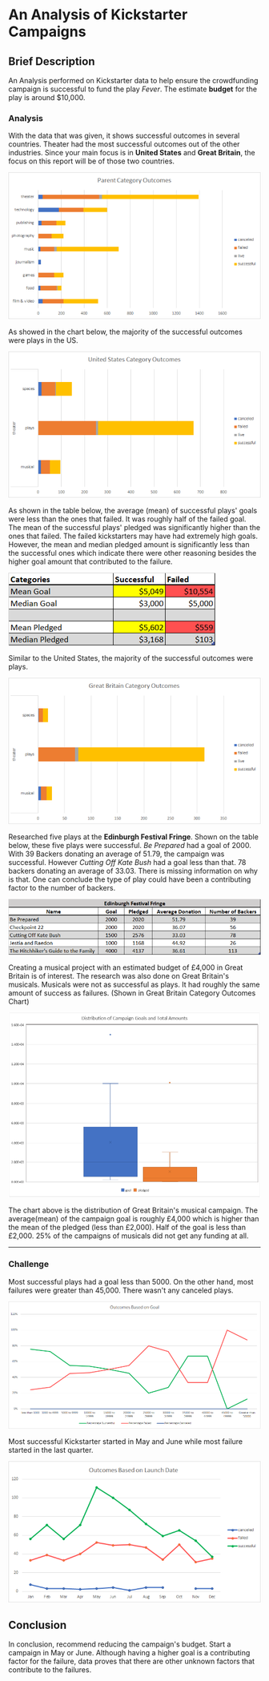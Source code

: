 # An Analysis of Kickstarter Campaigns

## Brief Description

An Analysis performed on Kickstarter data to help ensure the crowdfunding campaign is successful to fund the play _Fever_. The estimate **budget** for the play is around $10,000.

### Analysis

With the data that was given, it shows successful outcomes in several countries. Theater had the most successful outcomes out of the other industries. Since your main focus is in **United States** and **Great Britain**, the focus on this report will be of those two countries.

![](Images/ParentCategoryOutcomes.png)

As showed in the chart below, the majority of the successful outcomes were plays in the US.

![](Images/USOutcomes.png)

As shown in the table below, the average (mean) of successful plays' goals were less than the ones that failed. It was roughly half of the failed goal. The mean of the successful plays' pledged was significantly higher than the ones that failed. The failed kickstarters may have had extremely high goals. However, the mean and median pledged amount is significantly less than the successful ones which indicate there were other reasoning besides the higher goal amount that contributed to the failure.

![](Images/USStat.png)

Similar to the United States, the majority of the successful outcomes were plays.

![](Images/GBOutcomes.png)

Researched five plays at the **Edinburgh Festival Fringe**. Shown on the table below, these five plays were successful. _Be Prepared_ had a goal of 2000. With 39 Backers donating an average of 51.79, the campaign was successful. However _Cutting Off Kate Bush_ had a goal less than that. 78 backers donating an average of 33.03. There is missing information on why is that. One can conclude the type of play could have been a contributing factor to the number of backers.

![](Images/EB%20Festival.png)

Creating a musical project with an estimated budget of £4,000 in Great Britain is of interest. The research was also done on Great Britain's musicals. Musicals were not as successful as plays. It had roughly the same amount of success as failures. (Shown in Great Britain Category Outcomes Chart)

![](Images/DistributionofCampaign.png)

The chart above is the distribution of Great Britain's musical campaign. The average(mean) of the campaign goal is roughly £4,000 which is higher than the mean of the pledged (less than £2,000). Half of the goal is less than £2,000. 25% of the campaigns of musicals did not get any funding at all.

---
### Challenge

Most successful plays had a goal less than 5000. On the other hand, most failures were greater than 45,000. There wasn't any canceled plays.

![](Images/Outcomes%20Based%20on%20Goal.png)

Most successful Kickstarter started in May and June while most failure started in the last quarter.

![](Images/Outcome%20Based%20on%20Launch%20Date.png)

## Conclusion

In conclusion, recommend reducing the campaign's budget. Start a campaign in May or June. Although having a higher goal is a contributing factor for the failure, data proves that there are other unknown factors that contribute to the failures.
